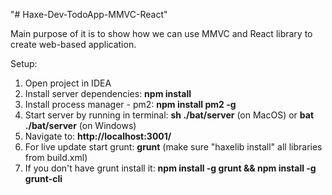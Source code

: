 "# Haxe-Dev-TodoApp-MMVC-React"

Main purpose of it is to show how we can use MMVC and React library to create web-based application.

Setup:
<ol>
<li>Open project in IDEA</li>
<li>Install server dependencies: <b>npm install</b></li>
<li>Install process manager - pm2: <b>npm install pm2 -g</b></li>
<li>Start server by running in terminal: <b>sh ./bat/server</b> (on MacOS) or <b>bat ./bat/server</b> (on Windows) </li>
<li>Navigate to: <b>http://localhost:3001/</b></li>
<li>For live update start grunt: <b>grunt</b> (make sure "haxelib install" all libraries from build.xml)</li>
<li>If you don't have grunt install it: <b>npm install -g grunt && npm install -g grunt-cli</b></li>
</ol>